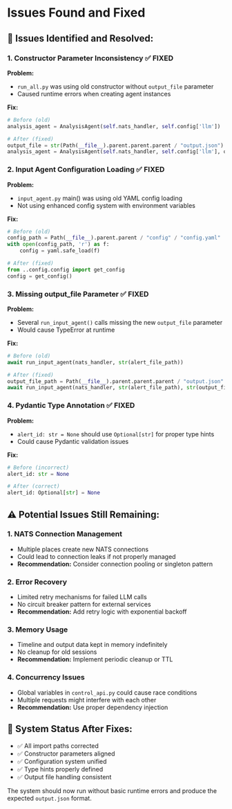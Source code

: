 # Issues Found and Fixed

## 🔧 Issues Identified and Resolved:

### 1. **Constructor Parameter Inconsistency** ✅ FIXED
**Problem:** 
- `run_all.py` was using old constructor without `output_file` parameter
- Caused runtime errors when creating agent instances

**Fix:**
```python
# Before (old)
analysis_agent = AnalysisAgent(self.nats_handler, self.config['llm'])

# After (fixed)  
output_file = str(Path(__file__).parent.parent.parent / "output.json")
analysis_agent = AnalysisAgent(self.nats_handler, self.config['llm'], output_file)
```

### 2. **Input Agent Configuration Loading** ✅ FIXED
**Problem:**
- `input_agent.py` main() was using old YAML config loading
- Not using enhanced config system with environment variables

**Fix:**
```python
# Before (old)
config_path = Path(__file__).parent.parent / "config" / "config.yaml"
with open(config_path, 'r') as f:
    config = yaml.safe_load(f)

# After (fixed)
from ..config.config import get_config
config = get_config()
```

### 3. **Missing output_file Parameter** ✅ FIXED
**Problem:**
- Several `run_input_agent()` calls missing the new `output_file` parameter
- Would cause TypeError at runtime

**Fix:**
```python
# Before (old)
await run_input_agent(nats_handler, str(alert_file_path))

# After (fixed)
output_file_path = Path(__file__).parent.parent.parent / "output.json"
await run_input_agent(nats_handler, str(alert_file_path), str(output_file_path))
```

### 4. **Pydantic Type Annotation** ✅ FIXED
**Problem:**
- `alert_id: str = None` should use `Optional[str]` for proper type hints
- Could cause Pydantic validation issues

**Fix:**
```python
# Before (incorrect)
alert_id: str = None

# After (correct)
alert_id: Optional[str] = None
```

## ⚠️ Potential Issues Still Remaining:

### 1. **NATS Connection Management**
- Multiple places create new NATS connections
- Could lead to connection leaks if not properly managed
- **Recommendation:** Consider connection pooling or singleton pattern

### 2. **Error Recovery**
- Limited retry mechanisms for failed LLM calls
- No circuit breaker pattern for external services
- **Recommendation:** Add retry logic with exponential backoff

### 3. **Memory Usage**
- Timeline and output data kept in memory indefinitely
- No cleanup for old sessions
- **Recommendation:** Implement periodic cleanup or TTL

### 4. **Concurrency Issues**
- Global variables in `control_api.py` could cause race conditions
- Multiple requests might interfere with each other
- **Recommendation:** Use proper dependency injection

## 🎯 System Status After Fixes:

- ✅ All import paths corrected
- ✅ Constructor parameters aligned
- ✅ Configuration system unified
- ✅ Type hints properly defined
- ✅ Output file handling consistent

The system should now run without basic runtime errors and produce the expected `output.json` format.